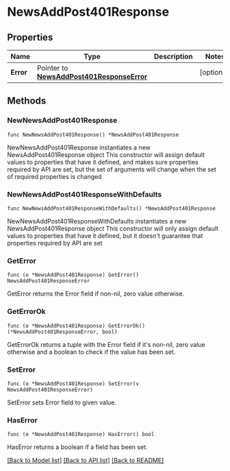 # NewsAddPost401Response

## Properties

Name | Type | Description | Notes
------------ | ------------- | ------------- | -------------
**Error** | Pointer to [**NewsAddPost401ResponseError**](NewsAddPost401ResponseError.md) |  | [optional] 

## Methods

### NewNewsAddPost401Response

`func NewNewsAddPost401Response() *NewsAddPost401Response`

NewNewsAddPost401Response instantiates a new NewsAddPost401Response object
This constructor will assign default values to properties that have it defined,
and makes sure properties required by API are set, but the set of arguments
will change when the set of required properties is changed

### NewNewsAddPost401ResponseWithDefaults

`func NewNewsAddPost401ResponseWithDefaults() *NewsAddPost401Response`

NewNewsAddPost401ResponseWithDefaults instantiates a new NewsAddPost401Response object
This constructor will only assign default values to properties that have it defined,
but it doesn't guarantee that properties required by API are set

### GetError

`func (o *NewsAddPost401Response) GetError() NewsAddPost401ResponseError`

GetError returns the Error field if non-nil, zero value otherwise.

### GetErrorOk

`func (o *NewsAddPost401Response) GetErrorOk() (*NewsAddPost401ResponseError, bool)`

GetErrorOk returns a tuple with the Error field if it's non-nil, zero value otherwise
and a boolean to check if the value has been set.

### SetError

`func (o *NewsAddPost401Response) SetError(v NewsAddPost401ResponseError)`

SetError sets Error field to given value.

### HasError

`func (o *NewsAddPost401Response) HasError() bool`

HasError returns a boolean if a field has been set.


[[Back to Model list]](../README.md#documentation-for-models) [[Back to API list]](../README.md#documentation-for-api-endpoints) [[Back to README]](../README.md)


